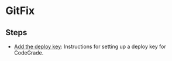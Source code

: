 # GitFix

## Steps
- [Add the deploy key](Milestone%20%231%20Deploy%20Key.md): Instructions for setting up a deploy key for CodeGrade.
